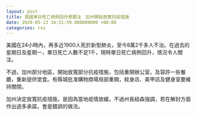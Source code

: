 ```yaml
---
layout: post
title: 美國單日死亡病例回升惹關注　加州開始放寬抗疫措施
date: 2020-05-13 16:51:59.000000000 +08:00
categories: rss
---
```


美國在24小時內，再多近1900人死於新型肺炎，至今8萬2千多人不治。在過去的星期日及星期一，單日死亡人數不足1千，現時單日死亡病例回升，情況令人關注。

不過，加州部分地區，開始放寬部分抗疫措施，包括重開辦公室，及容許一些餐廳，重新提供堂食。有縣城批准購物商場局部重開，紋身店、美甲店及健身室要維持關閉。

加州決定放寬抗疫措施，是因為當地疫情放緩。不過州長紐森強調，若在解封方面作出過多承諾，會是錯誤的做法。
